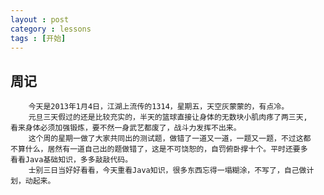 ```yaml
---
layout : post
category : lessons
tags : [开始]
---
```

## 周记          
        今天是2013年1月4日，江湖上流传的1314，星期五，天空灰蒙蒙的，有点冷。          
        元旦三天假过的还是比较充实的，半天的篮球直接让身体的无数块小肌肉疼了两三天,           
    看来身体必须加强锻炼，要不然一身武艺都废了，战斗力发挥不出来。       
        这个周的星期一做了大家共同出的测试题，做错了一道又一道，一题又一题，不过这都        
    不算什么，居然有一道自己出的题做错了，这是不可饶恕的，自罚俯卧撑十个。平时还要多     
    看看Java基础知识，多多敲敲代码。          
        士别三日当好好看看，今天重看Java知识，很多东西忘得一塌糊涂，不写了，自己做计              
    划，动起来。
  

